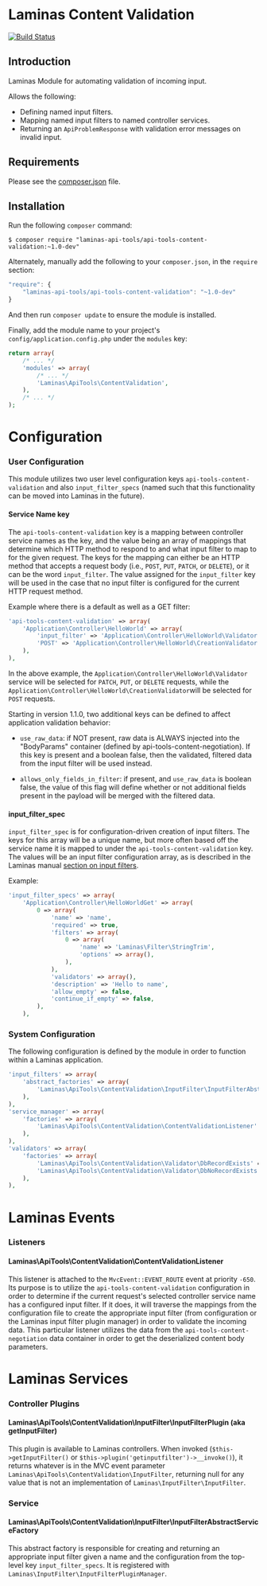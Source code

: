 Laminas Content Validation
=====================

[![Build Status](https://travis-ci.org/laminas-api-tools/api-tools-content-validation.png)](https://travis-ci.org/laminas-api-tools/api-tools-content-validation)

Introduction
------------

Laminas Module for automating validation of incoming input.

Allows the following:

- Defining named input filters.
- Mapping named input filters to named controller services.
- Returning an `ApiProblemResponse` with validation error messages on invalid input.

Requirements
------------
  
Please see the [composer.json](composer.json) file.

Installation
------------

Run the following `composer` command:

```console
$ composer require "laminas-api-tools/api-tools-content-validation:~1.0-dev"
```

Alternately, manually add the following to your `composer.json`, in the `require` section:

```javascript
"require": {
    "laminas-api-tools/api-tools-content-validation": "~1.0-dev"
}
```

And then run `composer update` to ensure the module is installed.

Finally, add the module name to your project's `config/application.config.php` under the `modules`
key:

```php
return array(
    /* ... */
    'modules' => array(
        /* ... */
        'Laminas\ApiTools\ContentValidation',
    ),
    /* ... */
);
```

Configuration
=============

### User Configuration

This module utilizes two user level configuration keys `api-tools-content-validation` and also
`input_filter_specs` (named such that this functionality can be moved into Laminas in the future).

#### Service Name key

The `api-tools-content-validation` key is a mapping between controller service names as the key, and the
value being an array of mappings that determine which HTTP method to respond to and what input
filter to map to for the given request.  The keys for the mapping can either be an HTTP method that
accepts a request body (i.e., `POST`, `PUT`, `PATCH`, or `DELETE`), or it can be the word
`input_filter`. The value assigned for the `input_filter` key will be used in the case that no input
filter is configured for the current HTTP request method.

Example where there is a default as well as a GET filter:

```php
'api-tools-content-validation' => array(
    'Application\Controller\HelloWorld' => array(
        'input_filter' => 'Application\Controller\HelloWorld\Validator',
        'POST' => 'Application\Controller\HelloWorld\CreationValidator',
    ),
),
```

In the above example, the `Application\Controller\HelloWorld\Validator` service will be selected for
`PATCH`, `PUT`, or `DELETE` requests, while the `Application\Controller\HelloWorld\CreationValidator`will be selected for `POST` requests.

Starting in version 1.1.0, two additional keys can be defined to affect application validation
behavior:

- `use_raw_data`: if NOT present, raw data is ALWAYS injected into the "BodyParams" container (defined
  by api-tools-content-negotiation).  If this key is present and a boolean false, then the validated,
  filtered data from the input filter will be used instead.

- `allows_only_fields_in_filter`: if present, and `use_raw_data` is boolean false, the value of this
  flag will define whether or not additional fields present in the payload will be merged with the
  filtered data.

#### input_filter_spec

`input_filter_spec` is for configuration-driven creation of input filters.  The keys for this array
will be a unique name, but more often based off the service name it is mapped to under the
`api-tools-content-validation` key.  The values will be an input filter configuration array, as is
described in the Laminas manual [section on input
filters](http://laminas.readthedocs.org/en/latest/modules/laminas.input-filter.intro.html).

Example:

```php
'input_filter_specs' => array(
    'Application\Controller\HelloWorldGet' => array(
        0 => array(
            'name' => 'name',
            'required' => true,
            'filters' => array(
                0 => array(
                    'name' => 'Laminas\Filter\StringTrim',
                    'options' => array(),
                ),
            ),
            'validators' => array(),
            'description' => 'Hello to name',
            'allow_empty' => false,
            'continue_if_empty' => false,
        ),
    ),
```

### System Configuration

The following configuration is defined by the module in order to function within a Laminas application.

```php
'input_filters' => array(
    'abstract_factories' => array(
        'Laminas\ApiTools\ContentValidation\InputFilter\InputFilterAbstractServiceFactory',
    ),
),
'service_manager' => array(
    'factories' => array(
        'Laminas\ApiTools\ContentValidation\ContentValidationListener' => 'Laminas\ApiTools\ContentValidation\ContentValidationListenerFactory',
    ),
),
'validators' => array(
    'factories' => array(
        'Laminas\ApiTools\ContentValidation\Validator\DbRecordExists' => 'Laminas\ApiTools\ContentValidation\Validator\Db\RecordExistsFactory',
        'Laminas\ApiTools\ContentValidation\Validator\DbNoRecordExists' => 'Laminas\ApiTools\ContentValidation\Validator\Db\NoRecordExistsFactory',
    ),
),
```

Laminas Events
==========

### Listeners

#### Laminas\ApiTools\ContentValidation\ContentValidationListener

This listener is attached to the `MvcEvent::EVENT_ROUTE` event at priority `-650`.  Its purpose is
to utilize the `api-tools-content-validation` configuration in order to determine if the current request's
selected controller service name has a configured input filter.  If it does, it will traverse the
mappings from the configuration file to create the appropriate input filter (from configuration or
the Laminas input filter plugin manager) in order to validate the incoming data.  This
particular listener utilizes the data from the `api-tools-content-negotiation` data container in order to
get the deserialized content body parameters.

Laminas Services
============

### Controller Plugins

#### Laminas\ApiTools\ContentValidation\InputFilter\InputFilterPlugin (aka getInputFilter)

This plugin is available to Laminas controllers. When invoked (`$this->getInputFilter()` or
`$this->plugin('getinputfilter')->__invoke()`), it returns whatever is in the MVC event parameter
`Laminas\ApiTools\ContentValidation\InputFilter`, returning null for any value that is not an implementation of
`Laminas\InputFilter\InputFilter`.

### Service

#### Laminas\ApiTools\ContentValidation\InputFilter\InputFilterAbstractServiceFactory

This abstract factory is responsible for creating and returning an appropriate input filter given
a name and the configuration from the top-level key `input_filter_specs`. It is registered with
`Laminas\InputFilter\InputFilterPluginManager`.
